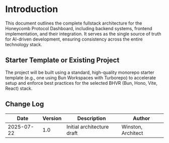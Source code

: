 # Introduction
This document outlines the complete fullstack architecture for the Honeycomb Protocol Dashboard, including backend systems, frontend implementation, and their integration. It serves as the single source of truth for AI-driven development, ensuring consistency across the entire technology stack.

## Starter Template or Existing Project
The project will be built using a standard, high-quality monorepo starter template (e.g., one using Bun Workspaces with Turborepo) to accelerate setup and enforce best practices for the selected BHVR (Bun, Hono, Vite, React) stack.

## Change Log
| Date | Version | Description | Author |
| --- | --- | --- | --- |
| 2025-07-22 | 1.0 | Initial architecture draft | Winston, Architect |
